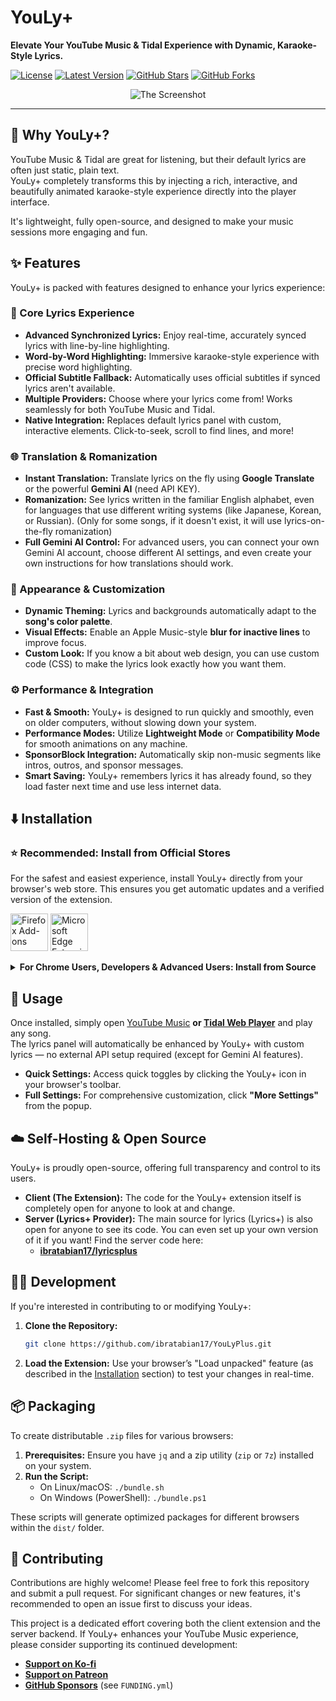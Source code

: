 # YouLy+

**Elevate Your YouTube Music & Tidal Experience with Dynamic, Karaoke-Style Lyrics.**

[![License](https://img.shields.io/github/license/ibratabian17/YouLyPlus?style=for-the-badge)](https://github.com/ibratabian17/YouLyPlus/blob/main/LICENSE)
[![Latest Version](https://img.shields.io/github/v/release/ibratabian17/YouLyPlus?style=for-the-badge)](https://github.com/ibratabian17/YouLyPlus/releases)
[![GitHub Stars](https://img.shields.io/github/stars/ibratabian17/YouLyPlus?style=for-the-badge&color=yellow)](https://github.com/ibratabian17/YouLyPlus/stargazers)
[![GitHub Forks](https://img.shields.io/github/forks/ibratabian17/YouLyPlus?style=for-the-badge&color=blue)](https://github.com/ibratabian17/YouLyPlus/network/members)

<p align="center">
<img src="https://ibratabian17.github.io/youlyplus-page/assets/screenshot-4.png" alt="The Screenshot">
</p>

---

## 🌟 Why YouLy+?

YouTube Music & Tidal are great for listening, but their default lyrics are often just static, plain text.  
YouLy+ completely transforms this by injecting a rich, interactive, and beautifully animated karaoke-style experience directly into the player interface.

It's lightweight, fully open-source, and designed to make your music sessions more engaging and fun.

## ✨ Features

YouLy+ is packed with features designed to enhance your lyrics experience:

### 🎤 Core Lyrics Experience

-   **Advanced Synchronized Lyrics:** Enjoy real-time, accurately synced lyrics with line-by-line highlighting.
-   **Word-by-Word Highlighting:** Immersive karaoke-style experience with precise word highlighting.
-   **Official Subtitle Fallback:** Automatically uses official subtitles if synced lyrics aren't available.
-   **Multiple Providers:** Choose where your lyrics come from! Works seamlessly for both YouTube Music and Tidal.
-   **Native Integration:** Replaces default lyrics panel with custom, interactive elements. Click-to-seek, scroll to find lines, and more!

### 🌐 Translation & Romanization

-   **Instant Translation:** Translate lyrics on the fly using **Google Translate** or the powerful **Gemini AI** (need API KEY).
-   **Romanization:** See lyrics written in the familiar English alphabet, even for languages that use different writing systems (like Japanese, Korean, or Russian). (Only for some songs, if it doesn't exist, it will use lyrics-on-the-fly romanization)
-   **Full Gemini AI Control:** For advanced users, you can connect your own Gemini AI account, choose different AI settings, and even create your own instructions for how translations should work.

### 🎨 Appearance & Customization

-   **Dynamic Theming:** Lyrics and backgrounds automatically adapt to the **song's color palette**.
-   **Visual Effects:** Enable an Apple Music-style **blur for inactive lines** to improve focus.
-   **Custom Look:** If you know a bit about web design, you can use custom code (CSS) to make the lyrics look exactly how you want them.

### ⚙️ Performance & Integration

-   **Fast & Smooth:** YouLy+ is designed to run quickly and smoothly, even on older computers, without slowing down your system.
-   **Performance Modes:** Utilize **Lightweight Mode** or **Compatibility Mode** for smooth animations on any machine.
-   **SponsorBlock Integration:** Automatically skip non-music segments like intros, outros, and sponsor messages.
-   **Smart Saving:** YouLy+ remembers lyrics it has already found, so they load faster next time and use less internet data.

## ⬇️ Installation

### ⭐ Recommended: Install from Official Stores

For the safest and easiest experience, install YouLy+ directly from your browser's web store. This ensures you get automatic updates and a verified version of the extension.

<p float="left">
<a href="https://addons.mozilla.org/en-US/firefox/addon/youly/" target="_blank"><img src="https://blog.mozilla.org/addons/files/2020/04/get-the-addon-fx-apr-2020.svg" alt="Firefox Add-ons" height="60"/></a>
<a href="https://microsoftedge.microsoft.com/addons/detail/youly/gichhhcjpkhbidkecadfejcjgcmdlnpb" target="_blank"><img src="https://upload.wikimedia.org/wikipedia/commons/f/f7/Get_it_from_Microsoft_Badge.svg" alt="Microsoft Edge Extensions" height="60"/></a>
</p>

<details>
<summary><b>For Chrome Users, Developers & Advanced Users: Install from Source</b></summary>

### For Chrome (Manifest V3)

1.  **Clone or Download the Repository:**
    ```bash
    git clone https://github.com/ibratabian17/YouLyPlus.git
    ```
2.  Alternatively, you can download the latest release from [Github Releases](https://github.com/ibratabian17/YouLyPlus/releases/latest).
3.  **Open Chrome Extensions Page:**
    Navigate to `chrome://extensions/`.
4.  **Enable Developer Mode:**
    Toggle the "Developer mode" switch in the top right corner.
5.  **Load Unpacked Extension:**
    Click on "Load unpacked" and select the cloned repository folder.

### For Firefox

1.  **Clone or Download the Repository:**
    ```bash
    git clone https://github.com/ibratabian17/YouLyPlus.git
    ```
2.  Alternatively, you can download the latest release from [Github Releases](https://github.com/ibratabian17/YouLyPlus/releases/latest).
3.  **Open Firefox Debugging Page:**
    Navigate to `about:debugging#/runtime/this-firefox`.
4.  **Load Temporary Add-on:**
    Click on "Load Temporary Add-on" and choose the `manifest.json` file from the repository folder.

</details>

## 🚀 Usage

Once installed, simply open [YouTube Music](https://music.youtube.com/) **or [Tidal Web Player](https://listen.tidal.com/)** and play any song.  
The lyrics panel will automatically be enhanced by YouLy+ with custom lyrics — no external API setup required (except for Gemini AI features).

-   **Quick Settings:** Access quick toggles by clicking the YouLy+ icon in your browser's toolbar.
-   **Full Settings:** For comprehensive customization, click **"More Settings"** from the popup.

## ☁️ Self-Hosting & Open Source

YouLy+ is proudly open-source, offering full transparency and control to its users.

-   **Client (The Extension):** The code for the YouLy+ extension itself is completely open for anyone to look at and change.
-   **Server (Lyrics+ Provider):** The main source for lyrics (Lyrics+) is also open for anyone to see its code. You can even set up your own version of it if you want! Find the server code here:
    -   [**ibratabian17/lyricsplus**](https://github.com/ibratabian17/lyricsplus)

## 🧑‍💻 Development

If you're interested in contributing to or modifying YouLy+:

1.  **Clone the Repository:**
    ```bash
    git clone https://github.com/ibratabian17/YouLyPlus.git
    ```
2.  **Load the Extension:**
    Use your browser’s "Load unpacked" feature (as described in the [Installation](#installation) section) to test your changes in real-time.

## 📦 Packaging

To create distributable `.zip` files for various browsers:

1.  **Prerequisites:** Ensure you have `jq` and a zip utility (`zip` or `7z`) installed on your system.
2.  **Run the Script:**
    -   On Linux/macOS: `./bundle.sh`
    -   On Windows (PowerShell): `./bundle.ps1`

These scripts will generate optimized packages for different browsers within the `dist/` folder.

## 🤝 Contributing

Contributions are highly welcome! Please feel free to fork this repository and submit a pull request. For significant changes or new features, it's recommended to open an issue first to discuss your ideas.

This project is a dedicated effort covering both the client extension and the server backend. If YouLy+ enhances your YouTube Music experience, please consider supporting its continued development:

-   [**Support on Ko-fi**](https://ko-fi.com/ibratabian17)
-   [**Support on Patreon**](https://patreon.com/ibratabian17)
-   [**GitHub Sponsors**](https://github.com/sponsors) (see `FUNDING.yml`)

